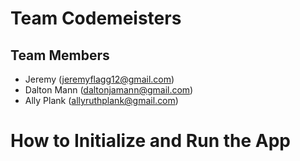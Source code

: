 # Team Codemeisters
## Team Members

- Jeremy      (jeremyflagg12@gmail.com)
- Dalton Mann (daltonjamann@gmail.com)
- Ally Plank (allyruthplank@gmail.com)

# How to Initialize and Run the App
